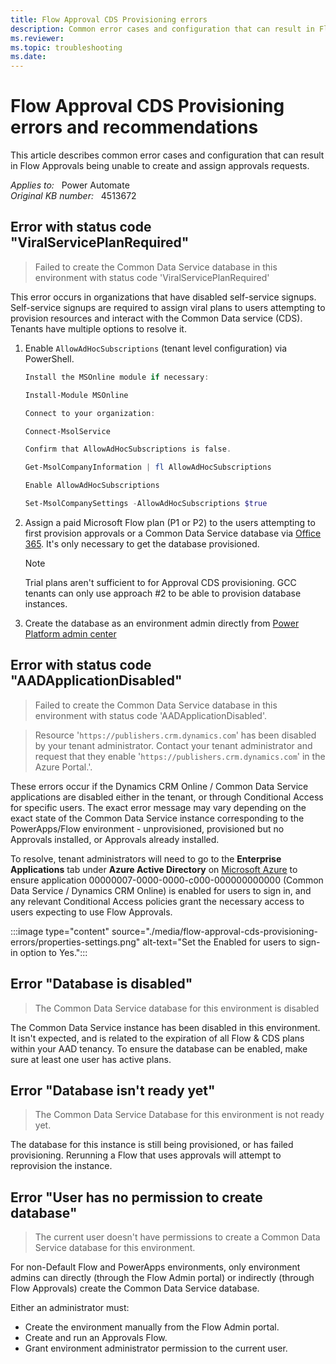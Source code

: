 ```yaml
---
title: Flow Approval CDS Provisioning errors
description: Common error cases and configuration that can result in Flow Approvals being unable to create and assign approvals requests.
ms.reviewer: 
ms.topic: troubleshooting
ms.date: 
---
```

# Flow Approval CDS Provisioning errors and recommendations

This article describes common error cases and configuration that can result in Flow Approvals being unable to create and assign approvals requests.

_Applies to:_ &nbsp; Power Automate  
_Original KB number:_ &nbsp; 4513672

## Error with status code "ViralServicePlanRequired"

> Failed to create the Common Data Service database in this environment with status code 'ViralServicePlanRequired'

This error occurs in organizations that have disabled self-service signups. Self-service signups are required to assign viral plans to users attempting to provision resources and interact with the Common Data service (CDS). Tenants have multiple options to resolve it.

1. Enable `AllowAdHocSubscriptions` (tenant level configuration) via PowerShell.

    ```powershell
    Install the MSOnline module if necessary: 
    
    Install-Module MSOnline 
    
    Connect to your organization: 
    
    Connect-MsolService 
    
    Confirm that AllowAdHocSubscriptions is false. 
    
    Get-MsolCompanyInformation | fl AllowAdHocSubscriptions 
    
    Enable AllowAdHocSubscriptions 
    
    Set-MsolCompanySettings -AllowAdHocSubscriptions $true 
    ```

1. Assign a paid Microsoft Flow plan (P1 or P2) to the users attempting to first provision approvals or a Common Data Service database via [Office 365](https://portal.office.com/). It's only necessary to get the database provisioned.  

    > [!NOTE]
    > Trial plans aren't sufficient to for Approval CDS provisioning. GCC tenants can only use approach #2 to be able to provision database instances.

1. Create the database as an environment admin directly from [Power Platform admin center](https://admin.powerplatform.microsoft.com)  

## Error with status code "AADApplicationDisabled"

> Failed to create the Common Data Service database in this environment with status code 'AADApplicationDisabled'.

> Resource '`https://publishers.crm.dynamics.com`' has been disabled by your tenant administrator. Contact your tenant administrator and request that they enable '`https://publishers.crm.dynamics.com`' in the Azure Portal.'.

These errors occur if the Dynamics CRM Online / Common Data Service applications are disabled either in the tenant, or through Conditional Access for specific users. The exact error message may vary depending on the exact state of the Common Data Service instance corresponding to the PowerApps/Flow environment - unprovisioned, provisioned but no Approvals installed, or Approvals already installed.

To resolve, tenant administrators will need to go to the **Enterprise Applications** tab under **Azure Active Directory** on [Microsoft Azure](https://ms.portal.azure.com) to ensure application 00000007-0000-0000-c000-000000000000 (Common Data Service / Dynamics CRM Online) is enabled for users to sign in, and any relevant Conditional Access policies grant the necessary access to users expecting to use Flow Approvals.

:::image type="content" source="./media/flow-approval-cds-provisioning-errors/properties-settings.png" alt-text="Set the Enabled for users to sign-in option to Yes.":::

## Error "Database is disabled"

> The Common Data Service database for this environment is disabled

The Common Data Service instance has been disabled in this environment. It isn't expected, and is related to the expiration of all Flow & CDS plans within your AAD tenancy. To ensure the database can be enabled, make sure at least one user has active plans.

## Error "Database isn't ready yet"

> The Common Data Service Database for this environment is not ready yet.

The database for this instance is still being provisioned, or has failed provisioning. Rerunning a Flow that uses approvals will attempt to reprovision the instance.  

## Error "User has no permission to create database"

> The current user doesn't have permissions to create a Common Data Service database for this environment.

For non-Default Flow and PowerApps environments, only environment admins can directly (through the Flow Admin portal) or indirectly (through Flow Approvals) create the Common Data Service database.

Either an administrator must:

- Create the environment manually from the Flow Admin portal.
- Create and run an Approvals Flow.
- Grant environment administrator permission to the current user.
